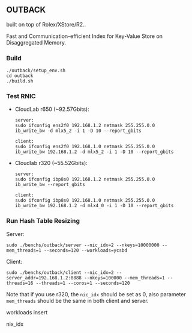 ## OUTBACK
built on top of Rolex/XStore/R2..

Fast and Communication-efficient Index for Key-Value Store on Disaggregated Memory.

### Build
```
./outback/setup_env.sh
cd outback
./build.sh
```

### Test RNIC
* CloudLab r650 (~92.57Gbits):
    ```
    server:
    sudo ifconfig ens2f0 192.168.1.2 netmask 255.255.0.0
    ib_write_bw -d mlx5_2 -i 1 -D 10 --report_gbits
    ```
    ```
    client:
    sudo ifconfig ens2f0 192.168.1.0 netmask 255.255.0.0
    ib_write_bw 192.168.1.2 -d mlx5_2 -i 1 -D 10 --report_gbits
    ```
* Cloudlab r320 (~55.52Gbits):
    ```
    server:
    sudo ifconfig ibp8s0 192.168.1.2 netmask 255.255.0.0
    ib_write_bw --report_gbits
    ```
    ```
    client:
    sudo ifconfig ibp8s0 192.168.1.0 netmask 255.255.0.0
    ib_write_bw 192.168.1.2 -d mlx4_0 -i 1 -D 10 --report_gbits
    ```

### Run Hash Table Resizing
Server:
```
sudo ./benchs/outback/server --nic_idx=2 --nkeys=10000000 --mem_threads=1 --seconds=120 --workloads=ycsbd
```
Client: 
``` 
sudo ./benchs/outback/client --nic_idx=2 --server_addr=192.168.1.2:8888 --nkeys=100000 --mem_threads=1 --threads=16 --threads=1 --coros=1 --seconds=120
```
Note that if you use r320, the ```nic_idx``` should be set as 0, also parameter ```mem_threads``` should be the same in both client and server. 

workloads insert

nix_idx
